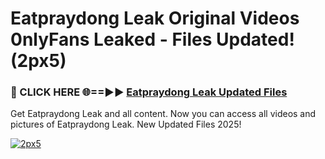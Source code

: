 # Eatpraydong Leak Original Videos 0nlyFans Leaked - Files Updated! (2px5)

<h3>🔴 CLICK HERE 🌐==►► <a href="https://tinyurl.com/2m67pmp6" rel="nofollow">Eatpraydong Leak Updated Files</a></h3>

Get Eatpraydong Leak and all content. Now you can access all videos and pictures of Eatpraydong Leak. New Updated Files 2025!

[![2px5](https://i.imgur.com/H4QAA4z.gif)](https://tinyurl.com/2m67pmp6)